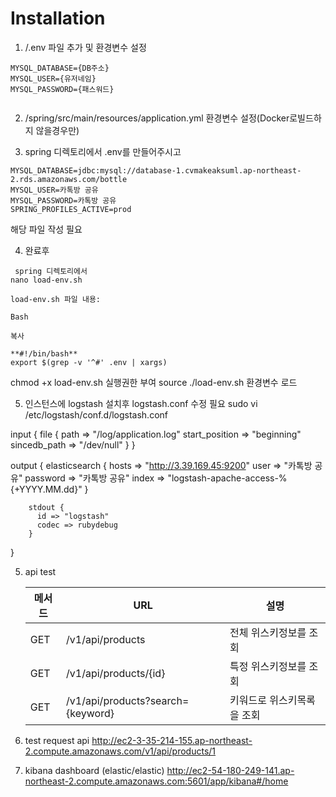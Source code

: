 # Installation

1. /.env 파일 추가 및 환경변수 설정
```shell
MYSQL_DATABASE={DB주소}
MYSQL_USER={유저네임}
MYSQL_PASSWORD={패스워드}


```
2. /spring/src/main/resources/application.yml 환경변수 설정(Docker로빌드하지 않을경우만)

3. spring 디렉토리에서 .env를 만들어주시고
```shell
MYSQL_DATABASE=jdbc:mysql://database-1.cvmakeaksuml.ap-northeast-2.rds.amazonaws.com/bottle
MYSQL_USER=카톡방 공유
MYSQL_PASSWORD=카톡방 공유
SPRING_PROFILES_ACTIVE=prod
```
해당 파일 작성 필요 


4. 완료후
```shell
 spring 디렉토리에서
nano load-env.sh
```

```shell
load-env.sh 파일 내용:

Bash

복사

**#!/bin/bash**
export $(grep -v '^#' .env | xargs)
```

chmod +x load-env.sh 실행권한 부여
source ./load-env.sh 환경변수 로드

5. 인스턴스에 logstash 설치후 
logstash.conf 수정 필요
sudo vi /etc/logstash/conf.d/logstash.conf

input {
        file {
           path => "/log/application.log"
         start_position => "beginning"
         sincedb_path => "/dev/null"
        }
}

output {
        elasticsearch {
                hosts => "http://3.39.169.45:9200"
                user => "카톡방 공유"
                password => "카톡방 공유"
                index => "logstash-apache-access-%{+YYYY.MM.dd}"
        }

        stdout {
          id => "logstash"
          codec => rubydebug
        }
}


5. api test

   | 메서드 | URL                                                    | 설명             |
   |-----|--------------------------------------------------------|----------------|
   | GET | /v1/api/products                  | 전체 위스키정보를 조회   |
   | GET | /v1/api/products/{id}             | 특정 위스키정보를 조회   |
   | GET | /v1/api/products?search={keyword} | 키워드로 위스키목록을 조회 |

5. test request api
   http://ec2-3-35-214-155.ap-northeast-2.compute.amazonaws.com/v1/api/products/1
6. kibana dashboard (elastic/elastic)
   http://ec2-54-180-249-141.ap-northeast-2.compute.amazonaws.com:5601/app/kibana#/home
